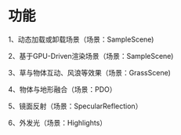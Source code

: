 # 功能 #

1、动态加载或卸载场景（场景：SampleScene)

2、基于GPU-Driven渲染场景（场景：SampleScene)

3、草与物体互动、风浪等效果（场景：GrassScene)

4、物体与地形融合（场景：PDO）

5、镜面反射（场景：SpecularReflection）

6、外发光（场景：Highlights）
